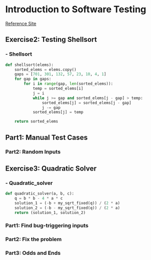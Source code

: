 # Introduction to Software Testing

[Reference Site](https://www.fuzzingbook.org/html/Intro_Testing.html)

## Exercise2: Testing Shellsort

### - Shellsort

``` python
def shellsort(elems):
    sorted_elems = elems.copy()
    gaps = [701, 301, 132, 57, 23, 10, 4, 1]
    for gap in gaps:
        for i in range(gap, len(sorted_elems)):
            temp = sorted_elems[i]
            j = i
            while j >= gap and sorted_elems[j - gap] > temp:
                sorted_elems[j] = sorted_elems[j - gap]
                j -= gap
            sorted_elems[j] = temp

    return sorted_elems
```

## Part1: Manual Test Cases

### Part2: Random Inputs


## Exercise3: Quadratic Solver

### - Quadratic_solver

``` python
def quadratic_solver(a, b, c):
    q = b * b - 4 * a * c
    solution_1 = (-b + my_sqrt_fixed(q)) / (2 * a)
    solution_2 = (-b - my_sqrt_fixed(q)) / (2 * a)
    return (solution_1, solution_2)
```

### Part1: Find bug-triggering inputs

### Part2: Fix the problem

### Part3: Odds and Ends
